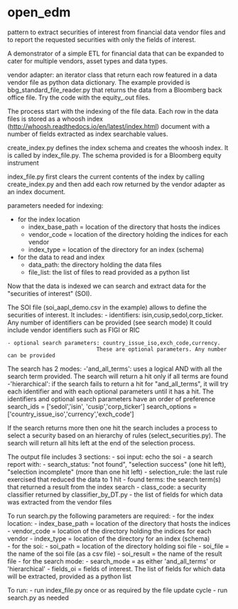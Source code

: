 # open_edm
pattern to extract securities of interest from financial data vendor files and to report
the requested securities with only the fields of interest.

A demonstrator of a simple ETL for financial data that can be expanded to cater for 
multiple vendors, asset types and data types.


vendor adapter: an iterator class that return each row featured in a  data vendor file as 
python data dictionary. The example provided is bbg_standard_file_reader.py  that returns 
the data from a Bloomberg back office file. Try the code with the equity_<region>.out files.

The process start with the indexing of the file data. Each row in the data files is stored 
as a whoosh index (http://whoosh.readthedocs.io/en/latest/index.html) document 
with a number of fields extracted as index searchable values.

create_index.py defines the index schema and creates the whoosh index. It is called by 
index_file.py. The schema provided is for a Bloomberg equity instrument

index_file.py first clears the current contents of the index by calling create_index.py 
and then add each row returned by the vendor adapter as an index document.

parameters needed for indexing:
 - for the index location
 	- index_base_path = location of the directory that hosts the indices
 	- vendor_code = location of the directory holding the indices for each vendor
	- index_type = location of the directory for an index (schema) 
 - for the data to read and index
 	- data_path: the directory holding the data files
 	- file_list: the list of files to read provided as a python list


Now that the data is indexed we can search and extract data for the "securities of 
interest" (SOI).

The SOI file (soi_aapl_demo.csv in the example) allows to define the securities of interest.
It includes:
	- identifiers: isin,cusip,sedol,corp_ticker. 
				   Any number of identifiers can be provided (see search mode)
				   It could include vendor identifiers such as FIGI or RIC
				
	- optional search parameters: country_issue_iso,exch_code,currency. 
								These are optional parameters. Any number can be provided
								
The search has 2 modes:
	-'and_all_terms': uses a logical AND with all the search term provided. 
					  The search will return a hit only if all terms are found
	-'hierarchical':	if the search fails to return a hit for "and_all_terms", it will 
						try each identifier and with each optional parameters until it has a hit.
						The identifiers and optional search parameters have an order of preference
						search_ids = ['sedol','isin', 'cusip','corp_ticker']
						search_options = ['country_issue_iso','currency','exch_code']

If the search returns more then one hit the search includes a process to select a security 
based on an hierarchy of rules (select_securities.py). The search will return all hits left
 at the end of the selection process.
 
The output file includes 3 sections:
	- soi input: echo the soi 
	- a search report with:
		- search_status: "not found",
						 "selection success" (one hit left),
						 "selection incomplete" (more than one hit left)
		- selection_rule: the last rule exercised that reduced the data to 1 hit
		- found terms: the search term(s) that returned a result from the index search
		- class_code: a security classifier returned by classifier_by_DT.py
	- the list of fields for which data was extracted from the vendor files
	
To run search.py the following parameters are required:
	- for the index location:
	 	- index_base_path = location of the directory that hosts the indices
 		- vendor_code = location of the directory holding the indices for each vendor
		- index_type = location of the directory for an index (schema)  
	- for the soi:
		- soi_path = location of the directory holding soi file
		- soi_file = the name of the soi file (as a csv file)
		- soi_result = the name of the result file
	- for the search mode:
		- search_mode = as either 'and_all_terms' or 'hierarchical'
		- fields_oi = fields of interest. The list of fields for which data will be 
						extracted, provided as a python list  
							
To run:
	- run index_file.py once or as required by the file update cycle
	- run search.py as needed